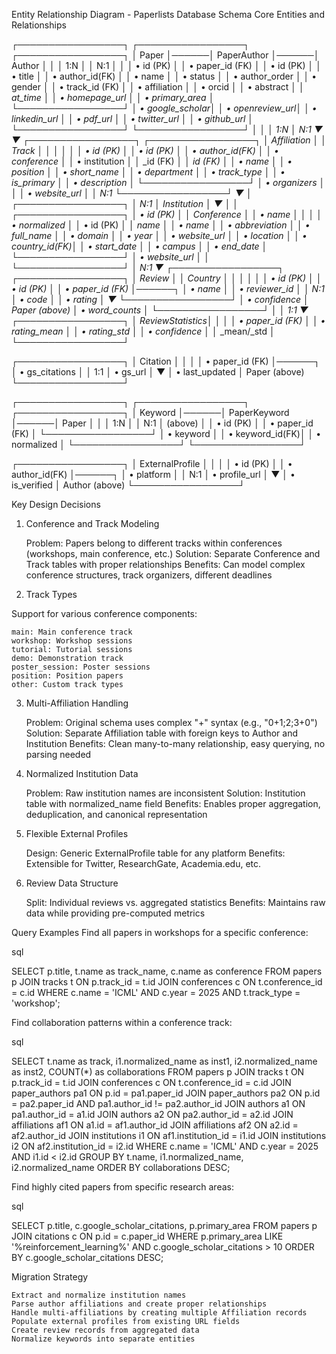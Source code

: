 Entity Relationship Diagram - Paperlists Database Schema
Core Entities and Relationships

┌─────────────────┐       ┌─────────────────┐       ┌─────────────────┐
│      Paper      │──────│   PaperAuthor   │──────│     Author      │
│                 │ 1:N  │                 │ N:1  │                 │
│ • id (PK)       │      │ • paper_id (FK) │      │ • id (PK)       │
│ • title         │      │ • author_id(FK) │      │ • name          │
│ • status        │      │ • author_order  │      │ • gender        │
│ • track_id (FK) │      │ • affiliation   │      │ • orcid         │
│ • abstract      │      │   _at_time      │      │ • homepage_url  │
│ • primary_area  │      └─────────────────┘      │ • google_scholar│
│ • openreview_url│                               │ • linkedin_url  │
│ • pdf_url       │                               │ • twitter_url   │
│ • github_url    │                               └─────────────────┘
└─────────────────┘                                        │
         │                                                  │ 1:N
         │ N:1                                              ▼
         ▼                                        ┌─────────────────┐
┌─────────────────┐                               │   Affiliation   │
│      Track      │                               │                 │
│                 │                               │ • id (PK)       │
│ • id (PK)       │                               │ • author_id(FK) │
│ • conference_   │                               │ • institution   │
│   _id (FK)      │                               │   _id (FK)      │
│ • name          │                               │ • position      │
│ • short_name    │                               │ • department    │
│ • track_type    │                               │ • is_primary    │
│ • description   │                               └─────────────────┘
│ • organizers    │                                        │
│ • website_url   │                                        │ N:1
└─────────────────┘                                        ▼
         │                                        ┌─────────────────┐
         │ N:1                                    │   Institution   │
         ▼                                        │                 │
┌─────────────────┐                               │ • id (PK)       │
│   Conference    │                               │ • name          │
│                 │                               │ • normalized_   │
│ • id (PK)       │                               │   _name         │
│ • name          │                               │ • abbreviation  │
│ • full_name     │                               │ • domain        │
│ • year          │                               │ • website_url   │
│ • location      │                               │ • country_id(FK)│
│ • start_date    │                               │ • campus        │
│ • end_date      │                               └─────────────────┘
│ • website_url   │                                        │
└─────────────────┘                                        │ N:1
                                                           ▼
┌─────────────────┐                               ┌─────────────────┐
│     Review      │                               │     Country     │
│                 │                               │                 │
│ • id (PK)       │                               │ • id (PK)       │
│ • paper_id (FK) │──────┐                        │ • name          │
│ • reviewer_id   │      │ N:1                    │ • code          │
│ • rating        │      ▼                        └─────────────────┘
│ • confidence    │  Paper (above)
│ • word_counts   │
└─────────────────┘
         │
         │ 1:1
         ▼
┌─────────────────┐
│ ReviewStatistics│
│                 │
│ • paper_id (FK) │
│ • rating_mean   │
│ • rating_std    │
│ • confidence_   │
│   _mean/_std    │
└─────────────────┘

┌─────────────────┐
│     Citation    │
│                 │
│ • paper_id (FK) │──────┐
│ • gs_citations  │      │ 1:1
│ • gs_url        │      ▼
│ • last_updated  │  Paper (above)
└─────────────────┘

┌─────────────────┐       ┌─────────────────┐       ┌─────────────────┐
│    Keyword      │──────│  PaperKeyword   │──────│      Paper      │
│                 │ 1:N  │                 │ N:1  │   (above)       │
│ • id (PK)       │      │ • paper_id (FK) │      └─────────────────┘
│ • keyword       │      │ • keyword_id(FK)│
│ • normalized    │      └─────────────────┘
└─────────────────┘

┌─────────────────┐
│ ExternalProfile │
│                 │
│ • id (PK)       │
│ • author_id(FK) │──────┐
│ • platform      │      │ N:1
│ • profile_url   │      ▼
│ • is_verified   │  Author (above)
└─────────────────┘

Key Design Decisions
1. Conference and Track Modeling

    Problem: Papers belong to different tracks within conferences (workshops, main conference, etc.)
    Solution: Separate Conference and Track tables with proper relationships
    Benefits: Can model complex conference structures, track organizers, different deadlines

2. Track Types

Support for various conference components:

    main: Main conference track
    workshop: Workshop sessions
    tutorial: Tutorial sessions
    demo: Demonstration track
    poster_session: Poster sessions
    position: Position papers
    other: Custom track types

3. Multi-Affiliation Handling

    Problem: Original schema uses complex "+" syntax (e.g., "0+1;2;3+0")
    Solution: Separate Affiliation table with foreign keys to Author and Institution
    Benefits: Clean many-to-many relationship, easy querying, no parsing needed

2. Normalized Institution Data

    Problem: Raw institution names are inconsistent
    Solution: Institution table with normalized_name field
    Benefits: Enables proper aggregation, deduplication, and canonical representation

3. Flexible External Profiles

    Design: Generic ExternalProfile table for any platform
    Benefits: Extensible for Twitter, ResearchGate, Academia.edu, etc.

4. Review Data Structure

    Split: Individual reviews vs. aggregated statistics
    Benefits: Maintains raw data while providing pre-computed metrics

Query Examples
Find all papers in workshops for a specific conference:

sql

SELECT p.title, t.name as track_name, c.name as conference
FROM papers p
JOIN tracks t ON p.track_id = t.id
JOIN conferences c ON t.conference_id = c.id
WHERE c.name = 'ICML' 
  AND c.year = 2025 
  AND t.track_type = 'workshop';

Find collaboration patterns within a conference track:

sql

SELECT t.name as track, i1.normalized_name as inst1, i2.normalized_name as inst2, COUNT(*) as collaborations
FROM papers p
JOIN tracks t ON p.track_id = t.id
JOIN conferences c ON t.conference_id = c.id
JOIN paper_authors pa1 ON p.id = pa1.paper_id
JOIN paper_authors pa2 ON p.id = pa2.paper_id AND pa1.author_id != pa2.author_id
JOIN authors a1 ON pa1.author_id = a1.id
JOIN authors a2 ON pa2.author_id = a2.id
JOIN affiliations af1 ON a1.id = af1.author_id
JOIN affiliations af2 ON a2.id = af2.author_id
JOIN institutions i1 ON af1.institution_id = i1.id
JOIN institutions i2 ON af2.institution_id = i2.id
WHERE c.name = 'ICML' AND c.year = 2025
  AND i1.id < i2.id
GROUP BY t.name, i1.normalized_name, i2.normalized_name
ORDER BY collaborations DESC;

Find highly cited papers from specific research areas:

sql

SELECT p.title, c.google_scholar_citations, p.primary_area
FROM papers p
JOIN citations c ON p.id = c.paper_id
WHERE p.primary_area LIKE '%reinforcement_learning%'
  AND c.google_scholar_citations > 10
ORDER BY c.google_scholar_citations DESC;

Migration Strategy

    Extract and normalize institution names
    Parse author affiliations and create proper relationships
    Handle multi-affiliations by creating multiple Affiliation records
    Populate external profiles from existing URL fields
    Create review records from aggregated data
    Normalize keywords into separate entities

